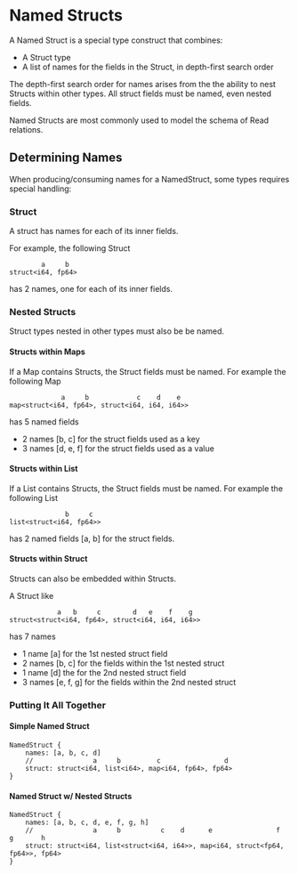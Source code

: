 # Named Structs

A Named Struct is a special type construct that combines:
* A Struct type
* A list of names for the fields in the Struct, in depth-first search order

The depth-first search order for names arises from the the ability to nest Structs within other types. All struct fields must be named, even nested fields.

Named Structs are most commonly used to model the schema of Read relations.

## Determining Names
When producing/consuming names for a NamedStruct, some types requires special handling:

### Struct
A struct has names for each of its inner fields.

For example, the following Struct
```
        a     b
struct<i64, fp64>

```
has 2 names, one for each of its inner fields.

### Nested Structs
Struct types nested in other types must also be be named.

#### Structs within Maps
If a Map contains Structs, the Struct fields must be named. For example the following Map
```
             a     b            c    d    e
map<struct<i64, fp64>, struct<i64, i64, i64>>
```
has 5 named fields
* 2 names [b, c] for the struct fields used as a key
* 3 names [d, e, f] for the struct fields used as a value

#### Structs within List
If a List contains Structs, the Struct fields must be named. For example the following List
```
              b     c
list<struct<i64, fp64>>
```
has 2 named fields [a, b] for the struct fields.

#### Structs within Struct
Structs can also be embedded within Structs.

A Struct like
```
            a   b     c        d   e    f    g
struct<struct<i64, fp64>, struct<i64, i64, i64>>
```
has 7 names
* 1 name [a] for the 1st nested struct field
* 2 names [b, c] for the fields within the 1st nested struct
* 1 name [d] the for the 2nd nested struct field
* 3 names [e, f, g] for the fields within the 2nd nested struct

### Putting It All Together

#### Simple Named Struct
```
NamedStruct {
    names: [a, b, c, d]
    //               a     b         c                d
    struct: struct<i64, list<i64>, map<i64, fp64>, fp64>
}
```

#### Named Struct w/ Nested Structs
```
NamedStruct {
    names: [a, b, c, d, e, f, g, h]
    //               a     b          c    d      e                f     g       h
    struct: struct<i64, list<struct<i64, i64>>, map<i64, struct<fp64, fp64>>, fp64>
}
```


